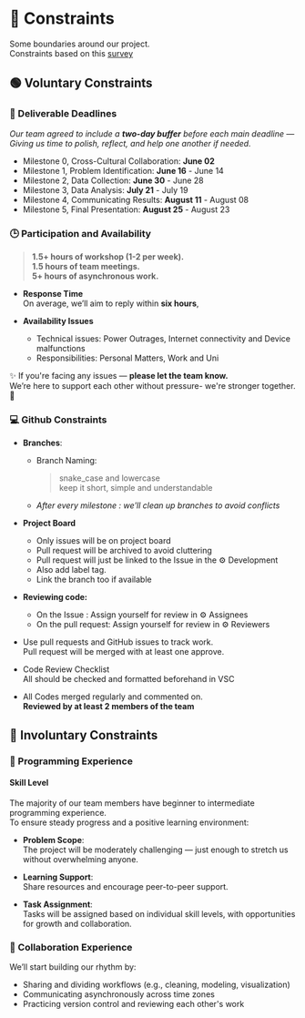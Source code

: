 <!-- this template is for inspiration, feel free to change it however you like! -->

# 🛑 Constraints

Some boundaries around our project.  
Constraints based on this [survey](https://docs.google.com/spreadsheets/d/1qs0E7fHq7Al8MtG_Ii3xitOWv5px5SXr2fp_d3T5rXA/edit?gid=0#gid=0)

## 🟢 Voluntary Constraints

### 📅 Deliverable Deadlines  

*Our team agreed to include a **two-day buffer** before each
main deadline —  
  Giving us time to polish, reflect, and help
 one another if needed.*

+ Milestone 0, Cross-Cultural Collaboration: **June 02**  
+ Milestone 1, Problem Identification: **June 16** - June 14
+ Milestone 2, Data Collection: **June 30** - June 28
+ Milestone 3, Data Analysis: **July 21** - July 19
+ Milestone 4, Communicating Results: **August 11** - August 08
+ Milestone 5, Final Presentation: **August 25** - August 23

### 🕒 Participation and Availability

> **1.5+ hours of workshop (1-2 per week).**  
> **1.5 hours of team meetings.**  
> **5+ hours of asynchronous work.**
>
+ **Response Time**  
On average, we’ll aim to reply within **six hours**,

+ **Availability Issues**  
  + Technical issues: Power Outrages, Internet connectivity and Device malfunctions
  + Responsibilities: Personal Matters, Work and Uni

✨ If you're facing any issues —
**please let the team know.**  
We’re here to support each other without
 pressure- we're stronger together. 💪

### 💻 Github Constraints

+ **Branches**:  
  + Branch Naming:
    > snake_case and lowercase  
  keep it short, simple and understandable

  + *After every milestone : we'll clean up branches to avoid conflicts*

+ **Project Board**
  + Only issues will be on project board
  + Pull request will be archived to avoid cluttering
  + Pull request will just be linked to the Issue in the ⚙️ Development
  + Also add label tag.
  + Link the branch too if available

+ **Reviewing code:**
  + On the Issue : Assign yourself for review in ⚙️ Assignees
  + On the pull request: Assign yourself for review in ⚙️ Reviewers

+ Use pull requests and GitHub issues to track work.  
  Pull request will be merged with at least one approve.
+ Code Review Checklist  
  All should be checked and formatted beforehand in VSC

+ All Codes merged regularly and commented on.  
  **Reviewed by at least 2 members of the team**

## 🚫 Involuntary Constraints

### 🔰 Programming Experience

#### Skill Level  

The majority of our team members have beginner to
 intermediate programming experience.  
 To ensure steady progress and
 a positive learning environment:  

+ **Problem Scope**:  
The project will be moderately challenging — just enough
to stretch us without overwhelming anyone.

+ **Learning Support**:  
Share resources and encourage peer-to-peer support.

+ **Task Assignment**:  
Tasks will be assigned based on individual skill levels,
 with opportunities for growth and collaboration.

### 🤝 Collaboration Experience

We’ll start building our rhythm by:

+ Sharing and dividing workflows (e.g., cleaning, modeling, visualization)  
+ Communicating asynchronously across time zones  
+ Practicing version control and reviewing each other's work

